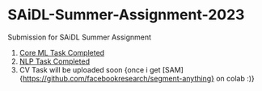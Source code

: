 # SAiDL-Summer-Assignment-2023
Submission for SAiDL Summer Assignment

1. [Core ML Task Completed](https://github.com/shreyasvinaya/SAiDL-Summer-Assignment-2023/blob/main/SAIDL_Assignment_CORE_ML.ipynb)
2. [NLP Task Completed](SAIDL_assignment_task2_NLP.ipynb)
3. CV Task will be uploaded soon {once i get [SAM]{https://github.com/facebookresearch/segment-anything} on colab :)}
